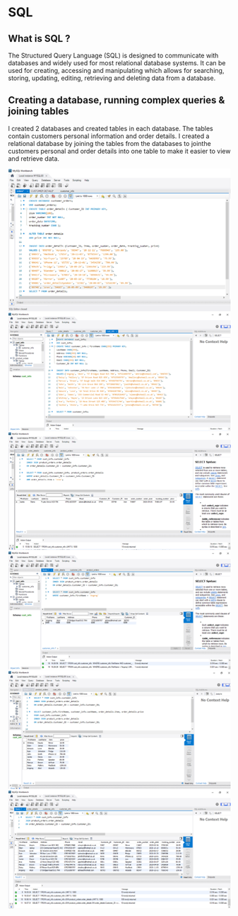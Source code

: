 # SQL
## What is SQL ?
The Structured Query Language (SQL) is designed to communicate with databases and widely used for most relational database systems. It can be used for creating, accessing and manipulating which allows for searching, storing, updating, editing, retrieving and deleting data from a database.

## Creating a database, running complex queries & joining tables
I created 2 databases and created tables in each database. The tables contain customers personal information and order details. I created a relational database by joining the tables from the databases to jointhe customers personal and order details into one table to make it easier to view and retrieve data. 

![](https://github.com/angongcelenica/SQL/blob/main/images/sql1.png)
![](https://github.com/angongcelenica/SQL/blob/main/images/sql2.png) 
![](https://github.com/angongcelenica/SQL/blob/main/images/sql3.png)
![](https://github.com/angongcelenica/SQL/blob/main/images/sql4.png)
![](https://github.com/angongcelenica/SQL/blob/main/images/sql5.png)
![](https://github.com/angongcelenica/SQL/blob/main/images/sql6.png)
